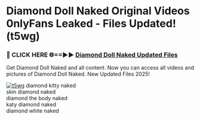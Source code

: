 # Diamond Doll Naked Original Videos 0nlyFans Leaked - Files Updated! (t5wg)

<h3>🔴 CLICK HERE 🌐==►► <a href="https://tinyurl.com/yckcrads" rel="nofollow">Diamond Doll Naked Updated Files</a></h3>

Get Diamond Doll Naked and all content. Now you can access all videos and pictures of Diamond Doll Naked. New Updated Files 2025!

[![t5wg](https://i.imgur.com/hpKpOFt.gif)](https://tinyurl.com/yckcrads)
diamond kitty naked<br>
skin diamond naked<br>
diamond the body naked<br>
katy diamond naked<br>
diamond white naked